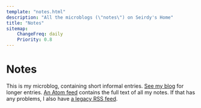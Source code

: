 ```yaml
---
template: "notes.html"
description: "All the microblogs (\"notes\") on Seirdy's Home"
title: "Notes"
sitemap:
    ChangeFreq: daily
    Priority: 0.8
---
```

Notes
=====

This is my microblog, containing short informal entries. [See my blog](../posts/) for longer entries. [An Atom feed](./atom.xml) contains the full text of all my notes. If that has any problems, I also have [a legacy RSS feed](./index.xml).
